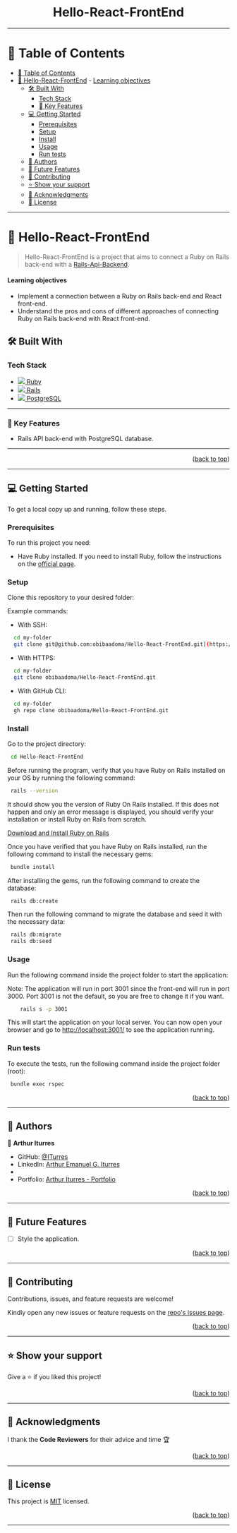 <a name="readme-top"></a>

<div align="center">
    <h1><b>Hello-React-FrontEnd</b></h1>
</div>

---

<!-- ! TABLE OF CONTENTS -->

# 📗 Table of Contents

- [📗 Table of Contents](#-table-of-contents)
- [📖 Hello-React-FrontEnd](#-hello-react-frontend)
      - [Learning objectives](#learning-objectives)
  - [🛠 Built With ](#-built-with-)
    - [Tech Stack ](#tech-stack-)
    - [:key: Key Features ](#key-key-features-)
  - [💻 Getting Started ](#-getting-started-)
    - [Prerequisites](#prerequisites)
    - [Setup](#setup)
    - [Install ](#install-)
    - [Usage ](#usage-)
    - [Run tests ](#run-tests-)
  - [👥 Authors ](#-authors-)
  - [🔭 Future Features ](#-future-features-)
  - [🤝 Contributing ](#-contributing-)
  - [⭐️ Show your support ](#️-show-your-support-)
  - [🙏 Acknowledgments ](#-acknowledgments-)
  - [📝 License ](#-license-)

---

<!-- ! PROJECT DESCRIPTION -->

# 📖 Hello-React-FrontEnd<a name="about-project"></a>

> Hello-React-FrontEnd is a project that aims to connect a Ruby on Rails back-end with a [Rails-Api-Backend](https://github.com/obibaadoma/Hello-Rails-Api-Backend).

#### Learning objectives

- Implement a connection between a Ruby on Rails back-end and React front-end.
- Understand the pros and cons of different approaches of connecting Ruby on Rails back-end with React front-end.

## 🛠 Built With <a name="built-with"></a>

### Tech Stack <a name="tech-stack"></a>

  <ul>
    <li>
      <a href="https://www.ruby-lang.org/en/">
        <img src="https://skillicons.dev/icons?i=ruby"/> Ruby
      </a>
    </li>
    <li>
      <a href="https://rubyonrails.org/">
        <img src="https://skillicons.dev/icons?i=rails"/> Rails
      </a>
    </li>
    <li>
      <a href="https://www.postgresql.org/">
        <img src="https://skillicons.dev/icons?i=postgresql"/> PostgreSQL
      </a>
    </li>
  </ul>

---

### :key: Key Features <a name="key-features"></a>

- Rails API back-end with PostgreSQL database.

---

<p align="right">(<a href="#readme-top">back to top</a>)</p>

---

<!-- ! GETTING STARTED -->

## 💻 Getting Started <a name="getting-started"></a>

To get a local copy up and running, follow these steps.

### Prerequisites

To run this project you need:

- Have Ruby installed. If you need to install Ruby, follow the instructions on the [official page](https://www.ruby-lang.org/en/documentation/installation/).

### Setup

Clone this repository to your desired folder:

Example commands:

- With SSH:

```bash
  cd my-folder
  git clone git@github.com:obibaadoma/Hello-React-FrontEnd.git](https://github.com/obibaadoma/Hello-React-FrontEnd.git)
```

- With HTTPS:

```bash
  cd my-folder
  git clone obibaadoma/Hello-React-FrontEnd.git
```

- With GitHub CLI:

```bash
  cd my-folder
  gh repo clone obibaadoma/Hello-React-FrontEnd.git
```

### Install <a name="install"></a>

Go to the project directory:

```bash
 cd Hello-React-FrontEnd
```

Before running the program, verify that you have Ruby on Rails installed on your OS by running the following command:

```bash
 rails --version
```

It should show you the version of Ruby On Rails ​​installed. If this does not happen and only an error message is displayed, you should verify your installation or install Ruby on Rails from scratch.

[Download and Install Ruby on Rails](https://guides.rubyonrails.org/getting_started.html)

Once you have verified that you have Ruby on Rails installed, run the following command to install the necessary gems:

```bash
 bundle install
```

After installing the gems, run the following command to create the database:

```bash
 rails db:create
```

Then run the following command to migrate the database and seed it with the necessary data:

```bash
 rails db:migrate
 rails db:seed
```

### Usage <a name="usage"></a>

Run the following command inside the project folder to start the application:

Note: The application will run in port 3001 since the front-end will run in port 3000.
Port 3001 is not the default, so you are free to change it if you want.

```bash
    rails s -p 3001
```

This will start the application on your local server. You can now open your browser and go to [http://localhost:3001/](http://localhost:3001/) to see the application running.

### Run tests <a name="run-tests"></a>

To execute the tests, run the following command inside the project folder (root):

```bash
 bundle exec rspec
```

<p align="right">(<a href="#readme-top">back to top</a>)</p>

---

<!-- ! AUTHORS -->

## 👥 Authors <a name="authors"></a>

👤 **Arthur Iturres**

- GitHub: [@ITurres](https://github.com/obibaadoma)
- LinkedIn: [Arthur Emanuel G. Iturres](https://www.linkedin.com/derek-akrasi-konadu/)
- 
- Portfolio: [Arthur Iturres - Portfolio](www.github.com/obibaadoma)

<p align="right">(<a href="#readme-top">back to top</a>)</p>

---

<!-- ! FUTURE FEATURES -->

## 🔭 Future Features <a name="future-features"></a>

- [ ] Style the application.

<p align="right">(<a href="#readme-top">back to top</a>)</p>

---

<!-- ! CONTRIBUTING -->

## 🤝 Contributing <a name="contributing"></a>

Contributions, issues, and feature requests are welcome!

Kindly open any new issues or feature requests on the [repo's issues page](https://github.com/obibaadoma/Hello-React-FrontEnd/issues).

<p align="right">(<a href="#readme-top">back to top</a>)</p>

---

<!-- ! SUPPORT -->

## ⭐️ Show your support <a name="support"></a>

Give a ⭐ if you liked this project!

<p align="right">(<a href="#readme-top">back to top</a>)</p>

---

<!-- ! ACKNOWLEDGEMENTS -->

## 🙏 Acknowledgments <a name="acknowledgements"></a>

I thank the **Code Reviewers** for their advice and time 🏆

<p align="right">(<a href="#readme-top">back to top</a>)</p>

---

<!-- ! LICENSE -->

## 📝 License <a name="license"></a>

This project is [MIT](./LICENSE) licensed.

<p align="right">(<a href="#readme-top">back to top</a>)</p>

---